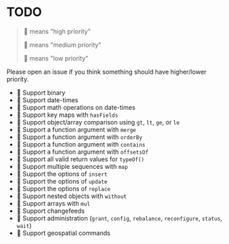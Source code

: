 
# TODO

> 🔸 means "high priority"
>
> 🔹 means "medium priority"
>
> 🔻 means "low priority"

Please open an issue if you think something should have higher/lower priority.

- 🔸 Support binary
- 🔸 Support date-times
- 🔸 Support math operations on date-times
- 🔹 Support key maps with `hasFields`
- 🔹 Support object/array comparison using `gt`, `lt`, `ge`, or `le`
- 🔹 Support a function argument with `merge`
- 🔹 Support a function argument with `orderBy`
- 🔹 Support a function argument with `contains`
- 🔹 Support a function argument with `offsetsOf`
- 🔹 Support all valid return values for `typeOf()`
- 🔹 Support multiple sequences with `map`
- 🔹 Support the options of `insert`
- 🔹 Support the options of `update`
- 🔹 Support the options of `replace`
- 🔻 Support nested objects with `without`
- 🔻 Support arrays with `mul`
- 🔻 Support changefeeds
- 🔻 Support administration (`grant`, `config`, `rebalance`, `reconfigure`, `status`, `wait`)
- 🔻 Support geospatial commands
